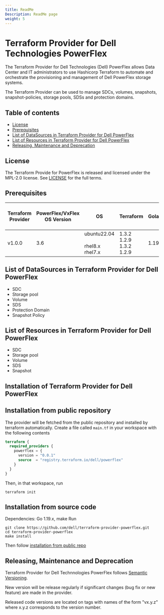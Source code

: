 ```yaml
---
title: ReadMe
Description: ReadMe page
weight: 5
---
```


# Terraform Provider for Dell Technologies PowerFlex

The Terraform Provider for Dell Technologies (Dell) PowerFlex allows Data Center and IT administrators to use Hashicorp Terraform to automate and orchestrate the provisioning and management of Dell PowerFlex storage systems.

The Terraform Provider can be used to manage SDCs, volumes, snapshots, snapshot-policies, storage pools, SDSs and protection domains.

## Table of contents

* [License](#license)
* [Prerequisites](#prerequisites)
* [List of DataSources in Terraform Provider for Dell PowerFlex](#list-of-datasources-in-terraform-provider-for-dell-powerflex)
* [List of Resources in Terraform Provider for Dell PowerFlex](#list-of-resources-in-terraform-provider-for-dell-powerflex)
* [Releasing, Maintenance and Deprecation](#releasing-maintenance-and-deprecation)

## License
The Terraform Provide for PowerFlex is released and licensed under the MPL-2.0 license. See [LICENSE](https://github.com/dell/terraform-provider-powerflex/blob/main/LICENSE) for the full terms.

## Prerequisites

| **Terraform Provider** | **PowerFlex/VxFlex OS Version** | **OS** | **Terraform** | **Golang** | **Terraform Plugin Framework version**              |
|---------------------|-----------------------|-------|--------------------|--------------------------|--------------------|
| v1.0.0 | 3.6 | ubuntu22.04 <br> <br> rhel8.x <br> rhel7.x | 1.3.2 <br> 1.2.9 <br> 1.3.2 <br> 1.2.9 <br> | 1.19.x | 1.0.1

## List of DataSources in Terraform Provider for Dell PowerFlex
  * SDC
  * Storage pool
  * Volume
  * SDS
  * Protection Domain
  * Snapshot Policy

## List of Resources in Terraform Provider for Dell PowerFlex
  * SDC
  * Storage pool
  * Volume
  * SDS
  * Snapshot

## Installation of Terraform Provider for Dell PowerFlex

## Installation from public repository

The provider will be fetched from the public repository and installed by terraform automatically.
Create a file called `main.tf` in your workspace with the following contents

```terraform
terraform {
  required_providers {
    powerflex = {
      version = "0.0.1"
      source  = "registry.terraform.io/dell/powerflex"
    }
  }
}
```
Then, in that workspace, run
```
terraform init
``` 

## Installation from source code

Dependencies: Go 1.19.x, make
Run
```
git clone https://github.com/dell/terraform-provider-powerflex.git
cd terraform-provider-powerflex
make install
```
Then follow [installation from public repo](#installation-from-public-repository)


## Releasing, Maintenance and Deprecation

Terraform Provider for Dell Technnologies PowerFlex follows [Semantic Versioning](https://semver.org/).

New version will be release regularly if significant changes (bug fix or new feature) are made in the provider.

Released code versions are located on tags with names of the form "vx.y.z" where x.y.z corresponds to the version number.
